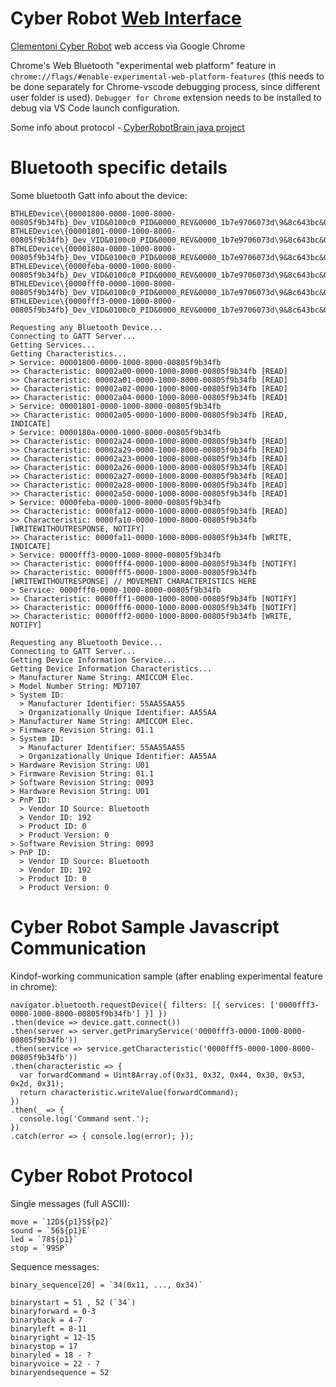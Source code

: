 # Cyber Robot [Web Interface](https://rogalmic.github.io/cyber-robot-web-if/)
[Clementoni Cyber Robot](https://www.google.pl/search?q=Clementoni+cyber+robot&source=lnms&tbm=isch) web access via Google Chrome

Chrome's Web Bluetooth "experimental web platform" feature in `chrome://flags/#enable-experimental-web-platform-features` (this needs to be done separately for Chrome-vscode debugging process, since different user folder is used). `Debugger for Chrome` extension needs to be installed to debug via VS Code launch configuration.

Some info about protocol - [CyberRobotBrain java project](https://github.com/prof18/CyberRobotBrain/tree/master/app/src/main/java/com/clemgmelc/cyberrobotbrain)


# Bluetooth specific details

Some bluetooth Gatt info about the device:

```
BTHLEDevice\{00001800-0000-1000-8000-00805f9b34fb}_Dev_VID&0100c0_PID&0000_REV&0000_1b7e9706073d\9&8c643bc&0&0001
BTHLEDevice\{00001801-0000-1000-8000-00805f9b34fb}_Dev_VID&0100c0_PID&0000_REV&0000_1b7e9706073d\9&8c643bc&0&000c
BTHLEDevice\{0000180a-0000-1000-8000-00805f9b34fb}_Dev_VID&0100c0_PID&0000_REV&0000_1b7e9706073d\9&8c643bc&0&0010
BTHLEDevice\{0000feba-0000-1000-8000-00805f9b34fb}_Dev_VID&0100c0_PID&0000_REV&0000_1b7e9706073d\9&8c643bc&0&0027
BTHLEDevice\{0000fff0-0000-1000-8000-00805f9b34fb}_Dev_VID&0100c0_PID&0000_REV&0000_1b7e9706073d\9&8c643bc&0&0047
BTHLEDevice\{0000fff3-0000-1000-8000-00805f9b34fb}_Dev_VID&0100c0_PID&0000_REV&0000_1b7e9706073d\9&8c643bc&0&0051
```

```
Requesting any Bluetooth Device...
Connecting to GATT Server...
Getting Services...
Getting Characteristics...
> Service: 00001800-0000-1000-8000-00805f9b34fb
>> Characteristic: 00002a00-0000-1000-8000-00805f9b34fb [READ]
>> Characteristic: 00002a01-0000-1000-8000-00805f9b34fb [READ]
>> Characteristic: 00002a02-0000-1000-8000-00805f9b34fb [READ]
>> Characteristic: 00002a04-0000-1000-8000-00805f9b34fb [READ]
> Service: 00001801-0000-1000-8000-00805f9b34fb
>> Characteristic: 00002a05-0000-1000-8000-00805f9b34fb [READ, INDICATE]
> Service: 0000180a-0000-1000-8000-00805f9b34fb
>> Characteristic: 00002a24-0000-1000-8000-00805f9b34fb [READ]
>> Characteristic: 00002a29-0000-1000-8000-00805f9b34fb [READ]
>> Characteristic: 00002a23-0000-1000-8000-00805f9b34fb [READ]
>> Characteristic: 00002a26-0000-1000-8000-00805f9b34fb [READ]
>> Characteristic: 00002a27-0000-1000-8000-00805f9b34fb [READ]
>> Characteristic: 00002a28-0000-1000-8000-00805f9b34fb [READ]
>> Characteristic: 00002a50-0000-1000-8000-00805f9b34fb [READ]
> Service: 0000feba-0000-1000-8000-00805f9b34fb
>> Characteristic: 0000fa12-0000-1000-8000-00805f9b34fb [READ]
>> Characteristic: 0000fa10-0000-1000-8000-00805f9b34fb [WRITEWITHOUTRESPONSE, NOTIFY]
>> Characteristic: 0000fa11-0000-1000-8000-00805f9b34fb [WRITE, INDICATE]
> Service: 0000fff3-0000-1000-8000-00805f9b34fb
>> Characteristic: 0000fff4-0000-1000-8000-00805f9b34fb [NOTIFY]
>> Characteristic: 0000fff5-0000-1000-8000-00805f9b34fb [WRITEWITHOUTRESPONSE] // MOVEMENT CHARACTERISTICS HERE
> Service: 0000fff0-0000-1000-8000-00805f9b34fb
>> Characteristic: 0000fff1-0000-1000-8000-00805f9b34fb [NOTIFY]
>> Characteristic: 0000fff6-0000-1000-8000-00805f9b34fb [NOTIFY]
>> Characteristic: 0000fff2-0000-1000-8000-00805f9b34fb [WRITE, NOTIFY]
```

```
Requesting any Bluetooth Device...
Connecting to GATT Server...
Getting Device Information Service...
Getting Device Information Characteristics...
> Manufacturer Name String: AMICCOM Elec.
> Model Number String: MD7107
> System ID: 
  > Manufacturer Identifier: 55AA55AA55
  > Organizationally Unique Identifier: AA55AA
> Manufacturer Name String: AMICCOM Elec.
> Firmware Revision String: 01.1
> System ID: 
  > Manufacturer Identifier: 55AA55AA55
  > Organizationally Unique Identifier: AA55AA
> Hardware Revision String: U01
> Firmware Revision String: 01.1
> Software Revision String: 0093
> Hardware Revision String: U01
> PnP ID:
  > Vendor ID Source: Bluetooth
  > Vendor ID: 192
  > Product ID: 0
  > Product Version: 0
> Software Revision String: 0093
> PnP ID:
  > Vendor ID Source: Bluetooth
  > Vendor ID: 192
  > Product ID: 0
  > Product Version: 0
```

# Cyber Robot Sample Javascript Communication

Kindof-working communication sample (after enabling experimental feature in chrome):
```
navigator.bluetooth.requestDevice({ filters: [{ services: ['0000fff3-0000-1000-8000-00805f9b34fb'] }] })
.then(device => device.gatt.connect())
.then(server => server.getPrimaryService('0000fff3-0000-1000-8000-00805f9b34fb'))
.then(service => service.getCharacteristic('0000fff5-0000-1000-8000-00805f9b34fb'))
.then(characteristic => {
  var forwardCommand = Uint8Array.of(0x31, 0x32, 0x44, 0x30, 0x53, 0x2d, 0x31);
  return characteristic.writeValue(forwardCommand);
})
.then(_ => {
  console.log('Command sent.');
})
.catch(error => { console.log(error); });
```

# Cyber Robot Protocol

Single messages (full ASCII):
```
move = `12D${p1}S${p2}`
sound = `56${p1}E`
led = `78${p1}`
stop = `99SP`
```
Sequence messages:
```
binary_sequence[20] = `34(0x11, ..., 0x34)`

binarystart = 51 , 52 (`34`)
binaryforward = 0-3
binaryback = 4-7
binaryleft = 8-11
binaryright = 12-15
binarystop = 17
binaryled = 18 - ?
binaryvoice = 22 - ?
binaryendsequence = 52
```
